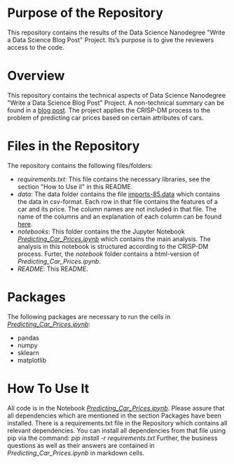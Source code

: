 
# Purpose of the Repository

This repository contains the results of the Data Science Nanodegree "Write a Data Science Blog Post" Project. Its’s purpose is to give the reviewers access to the code. 

# Overview 
This repository contains the technical aspects of Data Science Nanodegree "Write a Data Science Blog Post" Project. A non-technical summary can be found in a [blog post](https://medium.com/@christophberns/using-crisp-dm-to-predict-car-prices-f15eb5b14025).
The project applies the CRISP-DM process to the problem of predicting car prices based on certain attributes of cars.

# Files in the Repository
The repository contains the following files/folders:

 - *requirements.txt*:  This file contains the necessary libraries, see the section "How to Use iI" in this README.
 - *data*: The data folder contains the file [imports-85.data](https://github.com/chrisk2b/Predicting-Car-Prices/tree/master/data) which contains the data in csv-format. Each row in that file contains the features of a car and its price. The column names are not included in that file. The name of the columns and an explanation of each column can be found [here](https://archive.ics.uci.edu/ml/datasets/automobile).
 - *notebooks*: This folder contains the the Jupyter Notebook [*Predicting_Car_Prices.ipynb*](https://github.com/chrisk2b/Predicting-Car-Prices/blob/master/notebooks/Predicting_Car_Prices.ipynb) which contains the main analysis. The analysis in this notebook is structured according to the CRISP-DM process. Furter, the *notebook* folder contains a html-version of *Predicting_Car_Prices.ipynb*.
 - *README*: This README.
 
# Packages
The following packages are necessary to run the cells in  [*Predicting_Car_Prices.ipynb*](https://github.com/chrisk2b/Predicting-Car-Prices/blob/master/notebooks/Predicting_Car_Prices.ipynb):
 - pandas
 - numpy
 - sklearn
 - matplotlib

 # How To Use It
 All code is in the Notebook [*Predicting_Car_Prices.ipynb*](https://github.com/chrisk2b/Predicting-Car-Prices/blob/master/notebooks/Predicting_Car_Prices.ipynb).  Please assure that all dependencies which are mentioned in the section Packages have been installed. There is a requirements.txt file in the Repository which contains all relevant dependencies. You can install all dependencies from that file using pip via the command: _pip install -r requirements.txt_
 Further, the business questions as well as their answers are contained in *Predicting_Car_Prices.ipynb* in markdown cells. 
 

